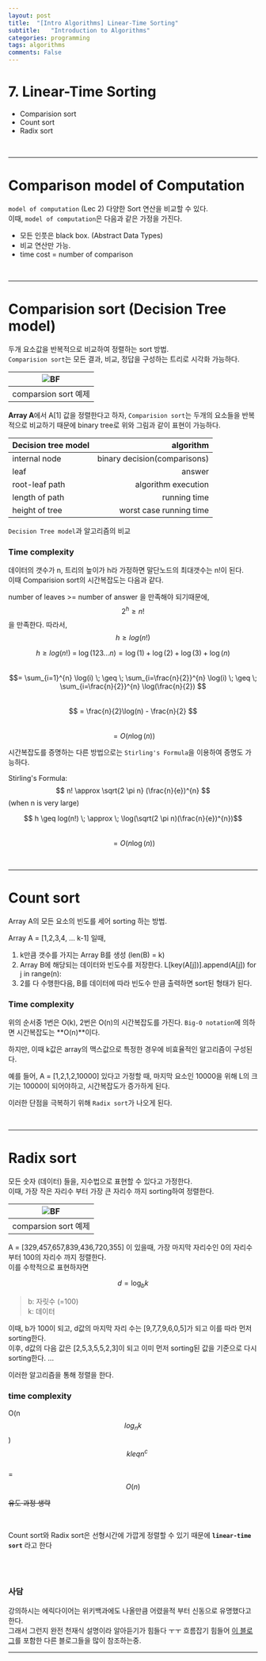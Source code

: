 ```yaml
---
layout: post
title:  "[Intro Algorithms] Linear-Time Sorting"
subtitle:   "Introduction to Algorithms"
categories: programming
tags: algorithms
comments: False
---
```


# 7. Linear-Time Sorting
- Comparision sort
- Count sort
- Radix sort

<br/>

---

# Comparison model of Computation
`model of computation` (Lec 2) 다양한 Sort 연산을 비교할 수 있다.  
이때, `model of computation`은 다음과 같은 가정을 가진다.
- 모든 인풋은 black box. (Abstract Data Types)
- 비교 연산만 가능.
- time cost = number of comparison 

<br/>

---

# Comparision sort (Decision Tree model)
두개 요소값을 반복적으로 비교하여 정렬하는 sort 방법.   
`Comparision sort`는 모든 결과, 비교, 정답을 구성하는 트리로 시각화 가능하다.

|![BF](https://swha0105.github.io/assets/intro_algorithm/image/lec_7_comparision_sort.png)   
|:--:| 
| comparsion sort 예제 |

**Array A**에서 A[1] 값을 정렬한다고 하자, `Comparision sort`는 두개의 요소들을 반복적으로 비교하기 때문에 binary tree로 위와 그림과 같이 표현이 가능하다.  

<!-- |  | Ridge | Lasso |
|---|:---:|---:|
| 변수(feature)선택 유무 | X | O |
| Analytic solution | O | X |
| 좋은 예측성능 | 변수 간 상관관계 많을 때  | 변수 간 상관관계 적을 때 | -->


| **Decision tree model** | **algorithm** |
|---|---:|
| internal node |  binary decision(comparisons) |
| leaf  |  answer |
| root-leaf path  |  algorithm execution |
| length of path  |  running time |
| height of tree  |  worst case running time |

`Decision Tree model`과 알고리즘의 비교

### Time complexity
데이터의 갯수가 n, 트리의 높이가 h라 가정하면 말단노드의 최대갯수는 n!이 된다.  
이때 Comparision sort의 시간복잡도는 다음과 같다.  

number of leaves >= number of answer 을 만족해야 되기때문에,  
$$2^{h} \geq n! $$ 을 만족한다. 따라서, $$h \geq log(n!)$$

$$h \geq log(n!) \; = \; \log(1 2 3 ... n) = \log(1) + \log(2) + \log(3) + \log(n)$$  
$$= \sum_{i=1}^{n} \log(i)
\; \geq \; \sum_{i=\frac{n}{2}}^{n} \log(i)
\; \geq \; \sum_{i=\frac{n}{2}}^{n} \log(\frac{n}{2}) $$   
$$ = \frac{n}{2}\log(n) - \frac{n}{2} $$   
$$= O(n \log(n))$$

시간복잡도를 증명하는 다른 방법으로는 `Stirling's Formula`을 이용하여 증명도 가능하다.

Stirling's Formula: $$ n! \approx \sqrt{2 \pi n} (\frac{n}{e})^{n} $$ (when n is very large)

$$ h \geq log(n!) \; \approx \; \log(\sqrt(2 \pi n)(\frac{n}{e})^{n})$$  
$$ = O(n \log(n))$$

<br/>

---

# Count sort
Array A의 모든 요소의 빈도를 세어 sorting 하는 방법.

Array A = [1,2,3,4, ... k-1] 일때,
1. k만큼 갯수를 가지는 Array B를 생성 (len(B) = k)
2. Array B에 해당되는 데이터와 빈도수를 저장한다. L[key(A[j])].append(A[j]) for j in range(n):
3. 2를 다 수행한다음, B를 데이터에 따라 빈도수 만큼 출력하면 sort된 형태가 된다. 

### Time complexity
위의 순서중 1번은 O(k), 2번은 O(n)의 시간복잡도를 가진다.
`Big-O notation`에 의하면 시간복잡도는 **O(n)**이다.    
  
하지만, 이때 k값은 array의 맥스값으로 특정한 경우에 비효율적인 알고리즘이 구성된다.  

예를 들어, A = [1,2,1,2,10000] 있다고 가정할 때, 마지막 요소인 10000을 위해 L의 크기는 10000이 되어야하고, 시간복잡도가 증가하게 된다.  
  
이러한 단점을 극복하기 위해 `Radix sort`가 나오게 된다.

<br>

---

# Radix sort
모든 숫자 (데이터) 들을, 지수법으로 표현할 수 있다고 가정한다.  
이때, 가장 작은 자리수 부터 가장 큰 자리수 까지 sorting하여 정렬한다. 

|![BF](https://swha0105.github.io/assets/intro_algorithm/image/lec_7_radix_sort.png)   
|:--:| 
| comparsion sort 예제 |

A = [329,457,657,839,436,720,355] 이 있을때, 가장 마지막 자리수인 0의 자리수 부터 100의 자리수 까지 정렬한다.  
이를 수학적으로 표현하자면

$$ d = \log_{b}k$$
> b: 자릿수 (=100)  
> k: 데이터 

이때, b가 100이 되고, d값의 마지막 자리 수는 [9,7,7,9,6,0,5]가 되고 이를 따라 먼저 sorting한다.  
이후, d값의 다음 값은 [2,5,3,5,5,2,3]이 되고 이미 먼저 sorting된 값을 기준으로 다시 sorting한다.
...

이러한 알고리즘을 통해 정렬을 한다.

### time complexity 

O(n $$log_{n}k$$) $$ \quad k leq n^{c}$$  
= $$O(n)$$

~~유도 과정 생략~~

<br/>

Count sort와 Radix sort은 선형시간에 가깝게 정렬할 수 있기 때문에 **`linear-time sort`** 라고 한다

<br/>
<br/>

### 사담
강의하시는 에릭다이어는 위키백과에도 나올만큼 어렸을적 부터 신동으로 유명했다고 한다.  
그래서 그런지 완전 천재식 설명이라 알아듣기가 힘들다 ㅜㅜ 흐름잡기 힘들어 [이 블로그](https://ratsgo.github.io/data%20structure&algorithm/2017/10/16/countingsort/)를 포함한 다른 블로그들을 많이 참조하는중.

---
<script>
MathJax.Hub.Queue(["Typeset",MathJax.Hub]);
</script>


<script>
MathJax = {
  tex: {
    inlineMath: [['$', '$'], ['\\(', '\\)']]
  },
  svg: {
    fontCache: 'global'
  }
};
</script>
<script type="text/javascript" id="MathJax-script" async
  src="https://cdn.jsdelivr.net/npm/mathjax@3/es5/tex-svg.js">
</script>
